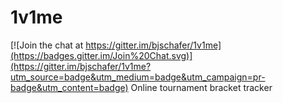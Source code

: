 # 1v1me

[![Join the chat at https://gitter.im/bjschafer/1v1me](https://badges.gitter.im/Join%20Chat.svg)](https://gitter.im/bjschafer/1v1me?utm_source=badge&utm_medium=badge&utm_campaign=pr-badge&utm_content=badge)
Online tournament bracket tracker
